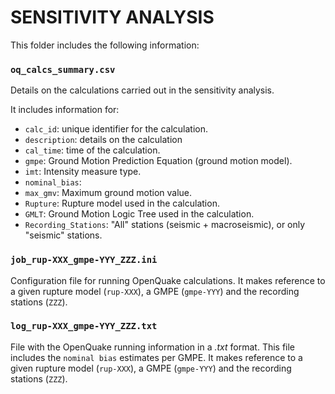 
# SENSITIVITY ANALYSIS

This folder includes the following information:

### `oq_calcs_summary.csv`
Details on the calculations carried out in the sensitivity analysis.

It includes information for:
- `calc_id`: unique identifier for the calculation.
- `description`: details on the calculation
- `cal_time`: time of the calculation.
- `gmpe`: Ground Motion Prediction Equation (ground motion model).
- `imt`: Intensity measure type.
- `nominal_bias`: 
- `max_gmv`: Maximum ground motion value.
- `Rupture`: Rupture model used in the calculation.
- `GMLT`: Ground Motion Logic Tree used in the calculation.
- `Recording_Stations`: "All" stations (seismic + macroseismic), or only "seismic" stations.


### `job_rup-XXX_gmpe-YYY_ZZZ.ini`
Configuration file for running OpenQuake calculations.
It makes reference to a given rupture model (`rup-XXX`), a GMPE (`gmpe-YYY`) and the recording stations (`ZZZ`).

### `log_rup-XXX_gmpe-YYY_ZZZ.txt`
File with the OpenQuake running information in a _.txt_ format. This file includes the `nominal bias` estimates per GMPE.
It makes reference to a given rupture model (`rup-XXX`), a GMPE (`gmpe-YYY`) and the recording stations (`ZZZ`).


